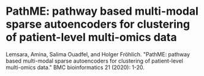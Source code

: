 # PathME: pathway based multi-modal sparse autoencoders for clustering of patient-level multi-omics data
Lemsara, Amina, Salima Ouadfel, and Holger Fröhlich. "PathME: pathway based multi-modal sparse autoencoders for clustering of patient-level multi-omics data." BMC bioinformatics 21 (2020): 1-20.

